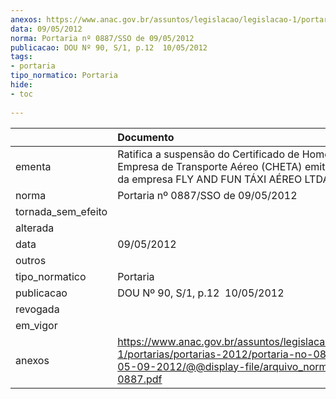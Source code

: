 ```yaml
---
anexos: https://www.anac.gov.br/assuntos/legislacao/legislacao-1/portarias/portarias-2012/portaria-no-0887-sso-de-05-09-2012/@@display-file/arquivo_norma/PA2012-0887.pdf
data: 09/05/2012
norma: Portaria nº 0887/SSO de 09/05/2012
publicacao: DOU Nº 90, S/1, p.12  10/05/2012
tags:
- portaria
tipo_normatico: Portaria
hide: 
- toc 
 
---
```


|                    | Documento                                                                                                                                                         |
|:-------------------|:------------------------------------------------------------------------------------------------------------------------------------------------------------------|
| ementa             | Ratifica a suspensão do Certificado de Homologação de Empresa de Transporte Aéreo (CHETA) emitido em favor da empresa FLY AND FUN TÁXI AÉREO LTDA.                |
| norma              | Portaria nº 0887/SSO de 09/05/2012                                                                                                                                |
| tornada_sem_efeito |                                                                                                                                                                   |
| alterada           |                                                                                                                                                                   |
| data               | 09/05/2012                                                                                                                                                        |
| outros             |                                                                                                                                                                   |
| tipo_normatico     | Portaria                                                                                                                                                          |
| publicacao         | DOU Nº 90, S/1, p.12  10/05/2012                                                                                                                                  |
| revogada           |                                                                                                                                                                   |
| em_vigor           |                                                                                                                                                                   |
| anexos             | https://www.anac.gov.br/assuntos/legislacao/legislacao-1/portarias/portarias-2012/portaria-no-0887-sso-de-05-09-2012/@@display-file/arquivo_norma/PA2012-0887.pdf |